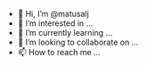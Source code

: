 - 👋 Hi, I’m @matusalj
- 👀 I’m interested in ...
- 🌱 I’m currently learning ...
- 💞️ I’m looking to collaborate on ...
- 📫 How to reach me ...

<!---
matusalj/matusalj is a ✨ special ✨ repository because its `README.md` (this file) appears on your GitHub profile.
You can click the Preview link to take a look at your changes.
--->
